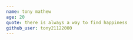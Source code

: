 ```yaml
---
name: tony mathew
age: 20
quote: there is always a way to find happiness
github_user: tony21122000
---
```

